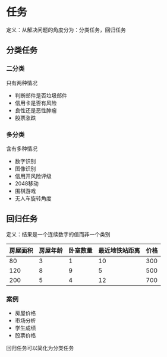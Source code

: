 # 任务
定义：从解决问题的角度分为：分类任务，回归任务
## 分类任务
### 二分类
只有两种情况
- 判断邮件是否垃圾邮件
- 信用卡是否有风险
- 良性还是恶性肿瘤
- 股票涨跌
### 多分类
含有多种情况
- 数字识别
- 图像识别
- 信用开风险评级
- 2048移动
- 围棋游戏
- 无人车旋转角度

## 回归任务
定义：结果是一个连续数字的值而非一个类别

| 房屋面积 | 房屋年龄 | 卧室数量 | 最近地铁站距离 | 价格     |
| -------- | -------- | -------- | -------- | -------- |
| 80      | 3      | 1      | 10      |  300   |
| 120     | 8      | 9      | 5       |  500   |
| 200     | 5      | 4      | 12      |  700   |

 ### 案例
- 房屋价格
- 市场分析
- 学生成绩
- 股票价格

回归任务可以简化为分类任务
